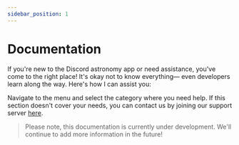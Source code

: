 ```yaml
---
sidebar_position: 1
---
```


# Documentation

If you're new to the Discord astronomy app or need assistance, you've come to the right place! It's okay not to know everything— even developers learn along the way. Here's how I can assist you:

Navigate to the menu and select the category where you need help. If this section doesn't cover your needs, you can contact us by joining our support server [here](https://discord.gg/dvM8xzyQP7).

> Please note, this documentation is currently under development. We'll continue to add more information in the future!

